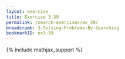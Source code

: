 ```yaml
---
layout: exercise
title: Exercise 3.39
permalink: /search-exercises/ex_39/
breadcrumb: 3-Solving-Problems-By-Searching
bookmarkID: ex3.39
---
```


{% include mathjax_support %}
